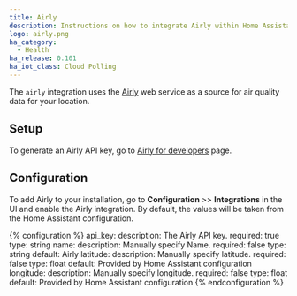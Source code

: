 ```yaml
---
title: Airly
description: Instructions on how to integrate Airly within Home Assistant.
logo: airly.png
ha_category:
  - Health
ha_release: 0.101
ha_iot_class: Cloud Polling
---
```


The `airly` integration uses the [Airly](https://airly.eu/) web service as a source for air quality data for your location. 

## Setup

To generate an Airly API key, go to [Airly for developers](https://developer.airly.eu/register) page.

## Configuration

To add Airly to your installation, go to **Configuration** >> **Integrations** in the UI and enable the Airly integration. By default, the values will be taken from the Home Assistant configuration.

{% configuration %}
api_key:
  description: The Airly API key.
  required: true
  type: string
name:
  description: Manually specify Name.
  required: false
  type: string
  default: Airly
latitude:
  description: Manually specify latitude.
  required: false
  type: float
  default: Provided by Home Assistant configuration
longitude:
  description: Manually specify longitude.
  required: false
  type: float
  default: Provided by Home Assistant configuration
{% endconfiguration %}
